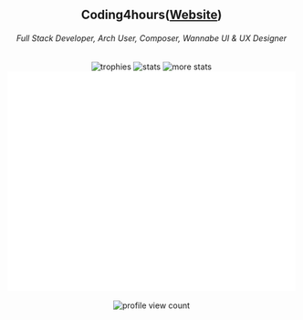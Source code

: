 <div align="center">
  <h2>Coding4hours(<a href="https://coding4hours.is-a.dev">Website</a>)</h2>
  
  <h6>Full Stack Developer, Arch User, Composer, Wannabe UI & UX Designer</h6>
</div>

<div align="center">

![trophies](https://github-profile-trophy.vercel.app/?username=coding4hours&no-frame=true&row=1&&margin-w=20&no-bg=true)
![stats](https://github-readme-stats.vercel.app/api?username=Coding4hours&show_icons=true&hide_border=true&show_owner=true&theme=rose_pine)
![more stats](https://github-readme-streak-stats.herokuapp.com/?user=Coding4hours&theme=rose_pine&hide_border=true)
![metrics](/github-metrics.svg)

![profile view count](https://komarev.com/ghpvc/?username=Coding4Hours&style=for-the-badge)

</div>
